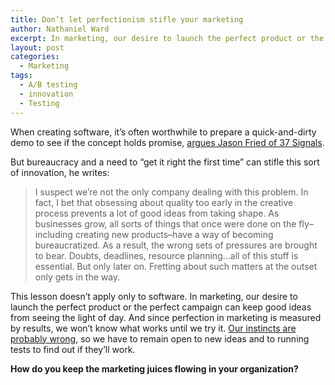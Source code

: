 ```yaml
---
title: Don’t let perfectionism stifle your marketing
author: Nathaniel Ward
excerpt: In marketing, our desire to launch the perfect product or the perfect campaign can keep good ideas from seeing the light of day.
layout: post
categories:
  - Marketing
tags:
  - A/B testing
  - innovation
  - Testing
---
```

When creating software, it’s often worthwhile to prepare a quick-and-dirty demo to see if the concept holds promise, [argues Jason Fried of 37 Signals][1].

But bureaucracy and a need to “get it right the first time” can stifle this sort of innovation, he writes:

> I suspect we’re not the only company dealing with this problem. In fact, I bet that obsessing about quality too early in the creative process prevents a lot of good ideas from taking shape. As businesses grow, all sorts of things that once were done on the fly–including creating new products–have a way of becoming bureaucratized. As a result, the wrong sets of pressures are brought to bear. Doubts, deadlines, resource planning…all of this stuff is essential. But only later on. Fretting about such matters at the outset only gets in the way.

This lesson doesn’t apply only to software. In marketing, our desire to launch the perfect product or the perfect campaign can keep good ideas from seeing the light of day. And since perfection in marketing is measured by results, we won’t know what works until we try it. [Our instincts are probably wrong][2], so we have to remain open to new ideas and to running tests to find out if they’ll work.

**How do you keep the marketing juices flowing in your organization?**

 [1]: http://www.inc.com/magazine/201305/jason-fried/the-importance-of-quick-and-dirty.html
 [2]: http://www.nathanielward.net/2012/12/your-gut-instincts-as-a-marketer-are-probably-wrong/